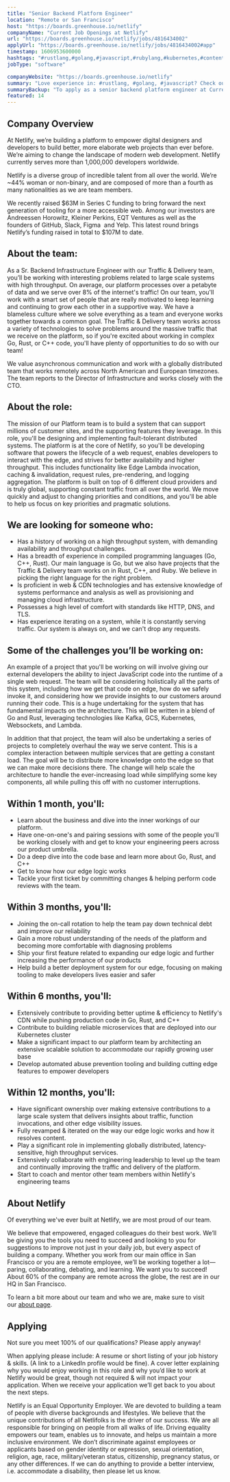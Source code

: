 ```yaml
---
title: "Senior Backend Platform Engineer"
location: "Remote or San Francisco"
host: "https://boards.greenhouse.io/netlify"
companyName: "Current Job Openings at Netlify"
url: "https://boards.greenhouse.io/netlify/jobs/4816434002"
applyUrl: "https://boards.greenhouse.io/netlify/jobs/4816434002#app"
timestamp: 1606953600000
hashtags: "#rustlang,#golang,#javascript,#rubylang,#kubernetes,#content,#ui/ux,#management,#git,#figma"
jobType: "software"

companyWebsite: "https://boards.greenhouse.io/netlify"
summary: "Love experience in: #rustlang, #golang, #javascript? Check out this job post!"
summaryBackup: "To apply as a senior backend platform engineer at Current Job Openings at Netlify, you preferably need to have some knowledge of: #rustlang, #golang, #javascript."
featured: 14
---
```


## Company Overview

At Netlify, we’re building a platform to empower digital designers and developers to build better, more elaborate web projects than ever before. We’re aiming to change the landscape of modern web development. Netlify currently serves more than 1,000,000 developers worldwide.

Netlify is a diverse group of incredible talent from all over the world. We’re ~44% woman or non-binary, and are composed of more than a fourth as many nationalities as we are team members.

We recently raised $63M in Series C funding to bring forward the next generation of tooling for a more accessible web. Among our investors are Andreessen Horowitz, Kleiner Perkins, EQT Ventures as well as the founders of GitHub, Slack, Figma  and Yelp. This latest round brings Netlify’s funding raised in total to $107M to date.

## About the team:

As a Sr. Backend Infrastructure Engineer with our Traffic & Delivery team, you’ll be working with interesting problems related to large scale systems with high throughput. On average, our platform processes over a petabyte of data and we serve over 8% of the internet's traffic! On our team, you'll work with a smart set of people that are really motivated to keep learning and continuing to grow each other in a supportive way. We have a blameless culture where we solve everything as a team and everyone works together towards a common goal. The Traffic & Delivery team works across a variety of technologies to solve problems around the massive traffic that we receive on the platform, so if you're excited about working in complex Go, Rust, or C++ code, you'll have plenty of opportunities to do so with our team!

We value asynchronous communication and work with a globally distributed team that works remotely across North American and European timezones. The team reports to the Director of Infrastructure and works closely with the CTO.

## About the role:

The mission of our Platform team is to build a system that can support millions of customer sites, and the supporting features they leverage. In this role, you'll be designing and implementing fault-tolerant distributed systems. The platform is at the core of Netlify, so you'll be developing software that powers the lifecycle of a web request, enables developers to interact with the edge, and strives for better availability and higher throughput. This includes functionality like Edge Lambda invocation, caching & invalidation, request rules, pre-rendering, and logging aggregation. The platform is built on top of 6 different cloud providers and is truly global, supporting constant traffic from all over the world. We move quickly and adjust to changing priorities and conditions, and you'll be able to help us focus on key priorities and pragmatic solutions.

## We are looking for someone who:

*   Has a history of working on a high throughput system, with demanding availability and throughput challenges.
*   Has a breadth of experience in compiled programming languages (Go, C++, Rust). Our main language is Go, but we also have projects that the Traffic & Delivery team works on in Rust, C++, and Ruby. We believe in picking the right language for the right problem.
*   Is proficient in web & CDN technologies and has extensive knowledge of systems performance and analysis as well as provisioning and managing cloud infrastructure.
*   Possesses a high level of comfort with standards like HTTP, DNS, and TLS.
*   Has experience iterating on a system, while it is constantly serving traffic. Our system is always on, and we can't drop any requests.

## Some of the challenges you’ll be working on:

An example of a project that you'll be working on will involve giving our external developers the ability to inject JavaScript code into the runtime of a single web request. The team will be considering holistically all the parts of this system, including how we get that code on edge, how do we safely invoke it, and considering how we provide insights to our customers around running their code. This is a huge undertaking for the system that has fundamental impacts on the architecture. This will be written in a blend of Go and Rust, leveraging technologies like Kafka, GCS, Kubernetes, Websockets, and Lambda.

In addition that that project, the team will also be undertaking a series of projects to completely overhaul the way we serve content. This is a complex interaction between multiple services that are getting a constant load. The goal will be to distribute more knowledge onto the edge so that we can make more decisions there. The change will help scale the architecture to handle the ever-increasing load while simplifying some key components, all while pulling this off with no customer interruptions.

## Within 1 month, you'll:

*   Learn about the business and dive into the inner workings of our platform.
*   Have one-on-one's and pairing sessions with some of the people you'll be working closely with and get to know your engineering peers across our product umbrella.
*   Do a deep dive into the code base and learn more about Go, Rust, and C++
*   Get to know how our edge logic works
*   Tackle your first ticket by committing changes & helping perform code reviews with the team.

## Within 3 months, you'll:

*   Joining the on-call rotation to help the team pay down technical debt and improve our reliability
*   Gain a more robust understanding of the needs of the platform and becoming more comfortable with diagnosing problems
*   Ship your first feature related to expanding our edge logic and further increasing the performance of our products
*   Help build a better deployment system for our edge, focusing on making tooling to make developers lives easier and safer

## Within 6 months, you'll:

*   Extensively contribute to providing better uptime & efficiency to Netlify's CDN while pushing production code in Go, Rust, and C++
*   Contribute to building reliable microservices that are deployed into our Kubernetes cluster
*   Make a significant impact to our platform team by architecting an extensive scalable solution to accommodate our rapidly growing user base
*   Develop automated abuse prevention tooling and building cutting edge features to empower developers

## Within 12 months, you'll:

*   Have significant ownership over making extensive contributions to a large scale system that delivers insights about traffic, function invocations, and other edge visibility issues.
*   Fully revamped & iterated on the way our edge logic works and how it resolves content.
*   Play a significant role in implementing globally distributed, latency-sensitive, high throughput services.
*   Extensively collaborate with engineering leadership to level up the team and continually improving the traffic and delivery of the platform.
*   Start to coach and mentor other team members within Netlify's engineering teams

## About Netlify

Of everything we've ever built at Netlify, we are most proud of our team.

We believe that empowered, engaged colleagues do their best work. We’ll be giving you the tools you need to succeed and looking to you for suggestions to improve not just in your daily job, but every aspect of building a company. Whether you work from our main office in San Francisco or you are a remote employee, we’ll be working together a lot—paring, collaborating, debating, and learning. We want you to succeed! About 60% of the company are remote across the globe, the rest are in our HQ in San Francisco.

To learn a bit more about our team and who we are, make sure to visit our [about page](http://netlify.com/about).

## Applying

Not sure you meet 100% of our qualifications? Please apply anyway!

When applying please include: A resume or short listing of your job history & skills. (A link to a LinkedIn profile would be fine). A cover letter explaining why you would enjoy working in this role and why you’d like to work at Netlify would be great, though not required & will not impact your application. When we receive your application we’ll get back to you about the next steps.

Netlify is an Equal Opportunity Employer. We are devoted to building a team of people with diverse backgrounds and lifestyles. We believe that the unique contributions of all Netlifolks is the driver of our success. We are all responsible for bringing on people from all walks of life. Driving equality empowers our team, enables us to innovate, and helps us maintain a more inclusive environment. We don’t discriminate against employees or applicants based on gender identity or expression, sexual orientation, religion, age, race, military/veteran status, citizenship, pregnancy status, or any other differences. If we can do anything to provide a better interview, i.e. accommodate a disability, then please let us know.
